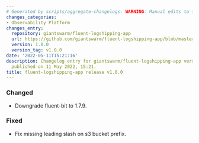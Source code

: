 ```yaml
---
# Generated by scripts/aggregate-changelogs. WARNING: Manual edits to this files will be overwritten.
changes_categories:
- Observability Platform
changes_entry:
  repository: giantswarm/fluent-logshipping-app
  url: https://github.com/giantswarm/fluent-logshipping-app/blob/master/CHANGELOG.md#100---2022-05-11
  version: 1.0.0
  version_tag: v1.0.0
date: '2022-05-11T15:21:16'
description: Changelog entry for giantswarm/fluent-logshipping-app version 1.0.0,
  published on 11 May 2022, 15:21.
title: fluent-logshipping-app release v1.0.0
---
```


### Changed
- Downgrade fluent-bit to 1.7.9.
### Fixed
- Fix missing leading slash on s3 bucket prefix.
